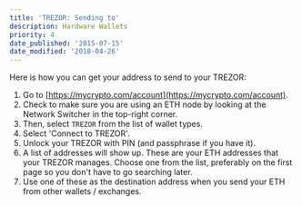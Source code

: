 ```yaml
---
title: 'TREZOR: Sending to'
description: Hardware Wallets
priority: 4
date_published: '2015-07-15'
date_modified: '2018-04-26'
---
```


Here is how you can get your address to send to your TREZOR:

1. Go to [https://mycrypto.com/account](https://mycrypto.com/account).
2. Check to make sure you are using an ETH node by looking at the Network Switcher in the top-right corner.
3. Then, select `TREZOR` from the list of wallet types.
4. Select 'Connect to TREZOR'.
5. Unlock your TREZOR with PIN (and passphrase if you have it).
6. A list of addresses will show up. These are your ETH addresses that your TREZOR manages. Choose one from the list, preferably on the first page so you don't have to go searching later.
7. Use one of these as the destination address when you send your ETH from other wallets / exchanges.
